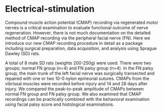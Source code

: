 # Electrical-stimulation
Compound muscle action potential (CMAP) recording via regenerated motor nerves is a critical examination to evaluate functional outcome of nerve regeneration. However, there is not much documentation on the detailed method of CMAP recording via the peripheral facial nerve (FN). 
Here we introduce our new CMAP recording procedure in detail as a package including surgical preparation, data acquisition, and analysis using Sprague Dawley (SD) rats. 

A total of 8 male SD rats (weights 200-250g) were used. There were two groups; normal FN group (n=4) and FN palsy group (n=4). In the FN palsy group, the main trunk of the left facial nerve was surgically transected and repaired with one or two 10-0 nylon epineurial sutures. CMAPs from the vibrissal muscles were recorded before injury and 14 and 28 days after injury. We compared the peak-to-peak amplitude of CMAPs between normal FN group and FN palsy group. 
We also examined that CMAP recordings can be practically combined with the behavioral examination using facial palsy score and histological examinations.
